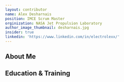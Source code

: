 ```yaml
---
layout: contributor
name: Alex Desharnais
position: IMCE Scrum Master
orginization: NASA Jet Propulsion Laboratory
author_image_thumbnail: desharnais.jpg
insider: true
linkedin: 'https://www.linkedin.com/in/electrolexx/'
---
```


## About Me

## Education & Training
